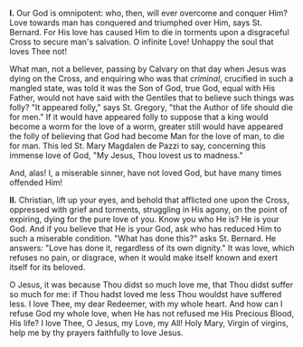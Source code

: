 
**I\.** Our God is omnipotent: who, then, will ever overcome and conquer Him? Love towards man has conquered and triumphed over Him, says St. Bernard. For His love has caused Him to die in torments upon a disgraceful Cross to secure man\'s salvation. O infinite Love! Unhappy the soul that loves Thee not!

What man, not a believer, passing by Calvary on that day when Jesus was dying on the Cross, and enquiring who was that *criminal*, crucified in such a mangled state, was told it was the Son of God, true God, equal with His Father, would not have said with the Gentiles that to believe such things was folly? \"It appeared folly,\" says St. Gregory, \"that the Author of life should die for men.\" If it would have appeared folly to suppose that a king would become a worm for the love of a worm, greater still would have appeared the folly of believing that God had become Man for the love of man, to die for man. This led St. Mary Magdalen de Pazzi to say, concerning this immense love of God, \"My Jesus, Thou lovest us to madness.\"

And, alas! I, a miserable sinner, have not loved God, but have many times offended Him!

**II\.** Christian, lift up your eyes, and behold that afflicted one upon the Cross, oppressed with grief and torments, struggling in His agony, on the point of expiring, dying for the pure love of you. Know you who He is? He is your God. And if you believe that He is your God, ask who has reduced Him to such a miserable condition. \"What has done this?\" asks St. Bernard. He answers: \"Love has done it, regardless of its own dignity.\" It was love, which refuses no pain, or disgrace, when it would make itself known and exert itself for its beloved.

O Jesus, it was because Thou didst so much love me, that Thou didst suffer so much for me: if Thou hadst loved me less Thou wouldst have suffered less. I love Thee, my dear Redeemer, with my whole heart. And how can I refuse God my whole love, when He has not refused me His Precious Blood, His life? I love Thee, O Jesus, my Love, my All! Holy Mary, Virgin of virgins, help me by thy prayers faithfully to love Jesus.

